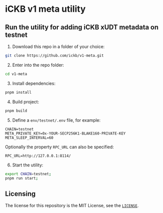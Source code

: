 # iCKB v1 meta utility

## Run the utility for adding iCKB xUDT metadata on testnet

1. Download this repo in a folder of your choice:  

```bash
git clone https://github.com/ickb/v1-meta.git
```

2. Enter into the repo folder:

```bash
cd v1-meta
```

3. Install dependencies:

```bash
pnpm install
```

4. Build project:

```bash
pnpm build
```

5. Define a `env/testnet/.env` file, for example:

```
CHAIN=testnet
META_PRIVATE_KEY=0x-YOUR-SECP256K1-BLAKE160-PRIVATE-KEY
META_SLEEP_INTERVAL=60
```

Optionally the property `RPC_URL` can also be specified:

```
RPC_URL=http://127.0.0.1:8114/
```

6. Start the utility:

```bash
export CHAIN=testnet;
pnpm run start;
```

## Licensing

The license for this repository is the MIT License, see the [`LICENSE`](./LICENSE).
